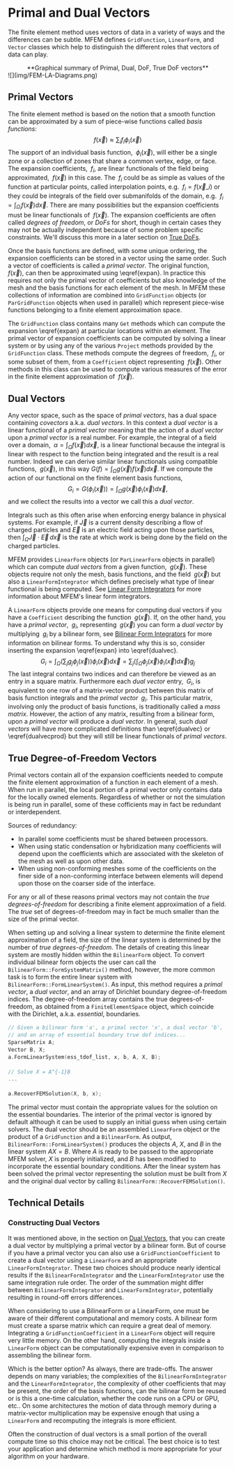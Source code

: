 # Primal and Dual Vectors

The finite element method uses vectors of data in a variety of ways and the
differences can be subtle.  MFEM defines `GridFunction`, `LinearForm`, and
`Vector` classes which help to distinguish the different roles that vectors of
data can play.

<center>**Graphical summary of Primal, Dual, DoF, True DoF vectors**</center>
![](img/FEM-LA-Diagrams.png)

## Primal Vectors

The finite element method is based on the notion that a smooth function can be
approximated by a sum of piece-wise functions called *basis functions*:
$$f(\vec{x})\approx\sum_i f_i \phi_i(\vec{x}) \label{expan}$$
The support of an individual basis function, $\;\phi_i(\vec{x})$, will either be
a single zone or a collection of zones that share a common vertex, edge, or
face.  The expansion coefficients, $\;f_i$, are linear functionals of the field
being approximated, $\;f(\vec{x})$ in this case.  The $\;f_i$ could be as simple
as values of the function at particular points, called interpolation points,
e.g. $\;f_i=f(\vec{x}\_i)$ or they could be integrals of the field over
submanifolds of the domain, e.g. $\;f_i = \int_{\Omega_i}f(\vec{x})d\vec{x}$.
There are many possibilities but the expansion coefficients must be linear
functionals of $\;f(\vec{x})$.  The expansion coefficients are often called
*degrees of freedom*, or *DoFs* for short, though in certain cases they may
not be actually independent because of some problem specific constraints.
We'll discuss this more in a later section on
[True DoFs](pri-dual-vec.md#true-degree-of-freedom-vectors).

Once the basis functions are defined, with some unique ordering, the expansion
coefficients can be stored in a vector using the same order.  Such a vector of
coefficients is called a *primal vector*.  The original function,
$\;f(\vec{x})$, can then be approximated using \eqref{expan}.  In practice this
requires not only the primal vector of coefficients but also knowledge of the
mesh and the basis functions for each element of the mesh.  In MFEM these
collections of information are combined into `GridFunction` objects (or
`ParGridFunction` objects when used in parallel) which represent piece-wise
functions belonging to a finite element approximation space.

The `GridFunction` class contains many `Get` methods which can compute the
expansion \eqref{expan} at particular locations within an element.  The primal
vector of expansion coefficients can be computed by solving a linear system or
by using any of the various `Project` methods provided by the `GridFunction`
class. These methods compute the degrees of freedom, $\;f_i$, or some subset
of them, from a `Coefficient` object representing $\;f(\vec{x})$.
Other methods in this class can be used to compute  various measures of the
error in the finite element approximation of $\;f(\vec{x})$.

## Dual Vectors

Any vector space, such as the space of *primal vectors*, has a dual space
containing *covectors* a.k.a. *dual vectors*.  In this context a *dual vector*
is a linear functional of a *primal vector* meaning that the action of a
*dual vector* upon a *primal vector* is a real number.  For example, the
integral of a field over a domain,
$\;\alpha=\int_\Omega f(\vec{x})d\vec{x}$, is a linear functional because the
integral is linear with respect to the function being integrated and the result
is a real number.  Indeed we can derive similar linear functionals using
compatible functions, $\;g(\vec{x})$, in this way
$G(f)=\int_\Omega g(\vec{x})f(\vec{x})d\vec{x}$. If we compute the action of our
functional on the finite element basis functions,
$$G_i=G(\phi_i(\vec{x})) =
\int_\Omega g(\vec{x})\phi_i(\vec{x})d\vec{x}\label{dualvec},$$
and we collect the results into a vector we call this a *dual vector*.

Integrals such as this often arise when enforcing energy balance in physical
systems. For example, if $\vec{J}$ is a current density describing a flow of
charged particles and $\vec{E}$ is an electric field acting upon those
particles, then $\int_\Omega\vec{J}\cdot\vec{E}\,d\vec{x}$ is the rate at which
work is being done by the field on the charged particles.

MFEM provides `LinearForm` objects (or `ParLinearForm` objects in parallel)
which can compute *dual vectors* from a given function, $\;g(\vec{x})$.  These
objects require not only the mesh, basis functions, and the field
$\;g(\vec{x})$ but also a `LinearFormIntegrator` which defines precisely what
type of linear functional is being computed.
See [Linear Form Integrators](lininteg.md) for more information about MFEM's
linear form integrators.

A `LinearForm` objects provide one means for computing dual vectors if you have
a `Coefficient` describing the function $\;g(\vec{x})$.  If, on the other hand,
you have a *primal vector*, $\;g_i$, representing $\;g(\vec{x})$ you can form a
*dual vector* by multiplying $\;g_i$ by a bilinear form,
see [Bilinear Form Integrators](bilininteg.md) for more information on
bilinear forms.  To understand why this is so, consider inserting the expansion
\eqref{expan} into \eqref{dualvec}.
$$
G_i=\int_\Omega \left(\sum_j g_j \phi_j(\vec{x})\right)\phi_i(\vec{x})d\vec{x}
= \sum_j \left(\int_\Omega \phi_j(\vec{x})\phi_i(\vec{x})d\vec{x}\right)g_j
\label{dualvecprod}$$
The last integral contains two indices and can therefore be viewed as an entry
in a square matrix.  Furthermore each *dual vector* entry, $\;G_i$, is
equivalent to one row of a matrix-vector product between this matrix of basis
function integrals and the *primal vector* $\;g_i$.  This particular matrix,
involving only the product of basis functions, is traditionally called a
*mass matrix*. However, the action of any matrix, resulting from a bilinear
form, upon a *primal vector* will produce a *dual vector*.  In general, such
*dual vectors* will have more complicated definitions than \eqref{dualvec} or
\eqref{dualvecprod} but they will still be linear functionals of *primal
vectors*.

## True Degree-of-Freedom Vectors

Primal vectors contain all of the expansion coefficients needed to compute the
finite element approximation of a function in each element of a mesh.  When run
in parallel, the local portion of a primal vector only contains data for the
locally owned elements.  Regardless of whether or not the simulation is being
run in parallel, some of these cofficients may in fact be redundant or
interdependent.

Sources of redundancy:

- In parallel some coefficients must be shared between processors.
- When using static condensation or hybridization many coefficients will
  depend upon the coefficients which are associated with the skeleton of the
  mesh as well as upon other data.
- When using non-conforming meshes some of the coefficients on the finer side
  of a non-conforming interface between elements will depend upon those on the
  coarser side of the interface.

For any or all of these reasons primal vectors may not contain the *true
degrees-of-freedom* for describing a finite element approximation of a field.
The *true* set of degrees-of-freedom may in fact be much smaller than the size
of the primal vector.

When setting up and solving a linear system to determine the finite element
approximation of a field, the size of the linear system is determined by the
number of *true degrees-of-freedom*.  The details of creating this linear
system are mostly hidden within the `BilinearForm` object. To convert
individual bilinear form objects the user can call the
`BilinearForm::FormSystemMatrix()` method, however, the more common task is to
form the entire linear system with `BilinearForm::FormLinearSystem()`.  As
input, this method requires a *primal vector*, a *dual vector*, and an array of
Dirichlet boundary degree-of-freedom indices.  The degree-of-freedom array
contains the true degrees-of-freedom, as obtained from a `FiniteElementSpace`
object, which coincide with the Dirichlet, a.k.a. *essential*, boundaries.
```c++
// Given a bilinear form 'a', a primal vector 'x', a dual vector 'b',
// and an array of essential boundary true dof indices...
SparseMatrix A;
Vector B, X;
a.FormLinearSystem(ess_tdof_list, x, b, A, X, B);

// Solve X = A^{-1}B
...

a.RecoverFEMSolution(X, b, x);
```
The primal vector
must contain the appropriate values for the solution on the essential
boundaries.  The interior of the primal vector is ignored by default although
it can be used to supply an initial guess when using certain solvers.  The dual
vector should be an assembled `LinearForm` object or the product of a
`GridFunction` and a `BilinearForm`.  As output,
`BilinearForm::FormLinearSystem()` produces the objects $A$, $X$, and $B$ in
the linear system $A X=B$.  Where $A$ is ready to be passed to the appropriate
MFEM solver, $X$ is properly initialized, and $B$ has been modified to
incorporate the essential boundary conditions.  After the linear system has
been solved the primal vector representing the solution must be built from $X$
and the original dual vector by calling `BilinearForm::RecoverFEMSolution()`.

## Technical Details

### Constructing Dual Vectors

It was mentioned above, in the section on
[Dual Vectors](pri-dual-vec.md#dual-vectors), that you can create a dual vector
by multiplying a primal vector by a bilinear form.  But of course if you have a
primal vector you can also use a `GridFunctionCoefficient` to create a dual
vector using a `LinearForm` and an appropriate `LinearFormIntegrator`.  These
two choices should produce nearly identical results if the
`BilinearFormIntegrator` and the `LinearFormIntegrator` use the same
integration rule order.  The order of the summation might differ between
`BilinearFormIntegrator` and `LinearFormIntegrator`, potentially resulting in
round-off errors differences.

When considering to use a BilinearForm or a LinearForm, one must be aware of
their different computational and memory costs. A bilinear form must create a
sparse matrix which can require a great deal of memory.  Integrating a
`GridFunctionCoefficient` in a `LinearForm` object will require very little
memory.  On the other hand, computing the integrals inside a `LinearForm`
object can be computationally expensive even in comparison to assembling the
bilinear form.

Which is the better option?  As always, there are trade-offs.  The answer
depends on many variables; the complexities of the `BilinearFormIntegrator` and
the `LinearFormIntegrator`, the complexity of other coefficients that may be
present, the order of the basis functions, can the bilinear form be reused or
is this a one-time calculation, whether the code runs on a CPU or GPU, etc.. On
some architectures the motion of data through memory during a matrix-vector
multiplication may be expensive enough that using a `LinearForm` and
recomputing the integrals is more efficient.

Often the construction of dual vectors is a small portion of the overall
compute time so this choice may not be critical.  The best choice is to test
your application and determine which method is more appropriate for your
algorithm on your hardware.

<script type="text/x-mathjax-config">MathJax.Hub.Config({TeX: {equationNumbers: {autoNumber: "all"}}, tex2jax: {inlineMath: [['$','$']]}});</script>
<script type="text/javascript" src="https://cdnjs.cloudflare.com/ajax/libs/mathjax/2.7.2/MathJax.js?config=TeX-AMS_HTML"></script>
